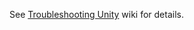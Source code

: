 See [Troubleshooting Unity](https://github.com/AzureAD/microsoft-authentication-library-for-dotnet/wiki/Troubleshooting-Unity) wiki for details.